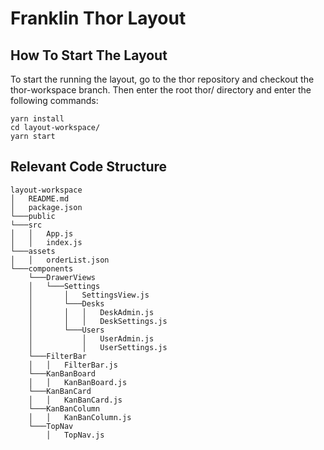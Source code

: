 # Franklin Thor Layout

## How To Start The Layout

To start the running the layout, go to the thor repository and checkout the thor-workspace branch. Then enter the root thor/ directory and enter the following commands:
```
yarn install
cd layout-workspace/
yarn start
```
## Relevant Code Structure

```
layout-workspace
│   README.md
│   package.json 
└───public 
└───src
│   │   App.js
│   │   index.js
└───assets
│   │   orderList.json
└───components
    └───DrawerViews
    │   └───Settings
    │       │   SettingsView.js
    │       └───Desks
    │       │   │   DeskAdmin.js
    │       │   │   DeskSettings.js
    │       └───Users
    │           │   UserAdmin.js
    │           │   UserSettings.js
    └───FilterBar
    │   │   FilterBar.js
    └───KanBanBoard
    │   │   KanBanBoard.js
    └───KanBanCard
    │   │   KanBanCard.js
    └───KanBanColumn
    │   │   KanBanColumn.js
    └───TopNav
        │   TopNav.js
```
